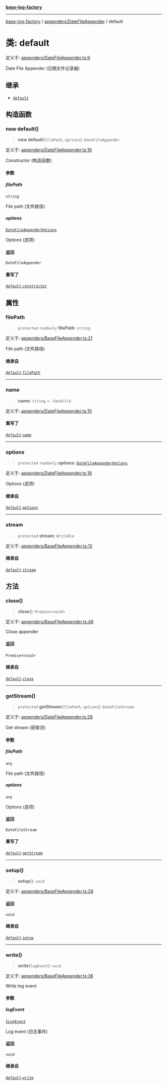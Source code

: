 [**base-log-factory**](../../../index.md)

***

[base-log-factory](../../../index.md) / [appenders/DateFileAppender](../index.md) / default

# 类: default

定义于: [appenders/DateFileAppender.ts:9](https://github.com/fengxinming/log-base/blob/6b764da5f85b664c1af10f4ba24b07aad1c0ef20/src/appenders/DateFileAppender.ts#L9)

Date File Appender (日期文件记录器)

## 继承

- [`default`](../../BaseFileAppender/classes/default.md)

## 构造函数

### new default()

> **new default**(`filePath`, `options`): `DateFileAppender`

定义于: [appenders/DateFileAppender.ts:16](https://github.com/fengxinming/log-base/blob/6b764da5f85b664c1af10f4ba24b07aad1c0ef20/src/appenders/DateFileAppender.ts#L16)

Constructor (构造函数)

#### 参数

##### filePath

`string`

File path (文件路径)

##### options

[`DateFileAppenderOptions`](../../../typings/type-aliases/DateFileAppenderOptions.md)

Options (选项)

#### 返回

`DateFileAppender`

#### 重写了

[`default`](../../BaseFileAppender/classes/default.md).[`constructor`](../../BaseFileAppender/classes/default.md#constructor)

## 属性

### filePath

> `protected` `readonly` **filePath**: `string`

定义于: [appenders/BaseFileAppender.ts:21](https://github.com/fengxinming/log-base/blob/6b764da5f85b664c1af10f4ba24b07aad1c0ef20/src/appenders/BaseFileAppender.ts#L21)

File path (文件路径)

#### 继承自

[`default`](../../BaseFileAppender/classes/default.md).[`filePath`](../../BaseFileAppender/classes/default.md#filepath)

***

### name

> **name**: `string` = `'dateFile'`

定义于: [appenders/DateFileAppender.ts:10](https://github.com/fengxinming/log-base/blob/6b764da5f85b664c1af10f4ba24b07aad1c0ef20/src/appenders/DateFileAppender.ts#L10)

#### 重写了

[`default`](../../BaseFileAppender/classes/default.md).[`name`](../../BaseFileAppender/classes/default.md#name)

***

### options

> `protected` `readonly` **options**: [`DateFileAppenderOptions`](../../../typings/type-aliases/DateFileAppenderOptions.md)

定义于: [appenders/DateFileAppender.ts:18](https://github.com/fengxinming/log-base/blob/6b764da5f85b664c1af10f4ba24b07aad1c0ef20/src/appenders/DateFileAppender.ts#L18)

Options (选项)

#### 继承自

[`default`](../../BaseFileAppender/classes/default.md).[`options`](../../BaseFileAppender/classes/default.md#options)

***

### stream

> `protected` **stream**: `Writable`

定义于: [appenders/BaseFileAppender.ts:12](https://github.com/fengxinming/log-base/blob/6b764da5f85b664c1af10f4ba24b07aad1c0ef20/src/appenders/BaseFileAppender.ts#L12)

#### 继承自

[`default`](../../BaseFileAppender/classes/default.md).[`stream`](../../BaseFileAppender/classes/default.md#stream)

## 方法

### close()

> **close**(): `Promise`\<`void`\>

定义于: [appenders/BaseFileAppender.ts:48](https://github.com/fengxinming/log-base/blob/6b764da5f85b664c1af10f4ba24b07aad1c0ef20/src/appenders/BaseFileAppender.ts#L48)

Close appender

#### 返回

`Promise`\<`void`\>

#### 继承自

[`default`](../../BaseFileAppender/classes/default.md).[`close`](../../BaseFileAppender/classes/default.md#close)

***

### getStream()

> `protected` **getStream**(`filePath`, `options`): `DateFileStream`

定义于: [appenders/DateFileAppender.ts:28](https://github.com/fengxinming/log-base/blob/6b764da5f85b664c1af10f4ba24b07aad1c0ef20/src/appenders/DateFileAppender.ts#L28)

Get stream (获取流)

#### 参数

##### filePath

`any`

File path (文件路径)

##### options

`any`

Options (选项)

#### 返回

`DateFileStream`

#### 重写了

[`default`](../../BaseFileAppender/classes/default.md).[`getStream`](../../BaseFileAppender/classes/default.md#getstream)

***

### setup()

> **setup**(): `void`

定义于: [appenders/BaseFileAppender.ts:28](https://github.com/fengxinming/log-base/blob/6b764da5f85b664c1af10f4ba24b07aad1c0ef20/src/appenders/BaseFileAppender.ts#L28)

#### 返回

`void`

#### 继承自

[`default`](../../BaseFileAppender/classes/default.md).[`setup`](../../BaseFileAppender/classes/default.md#setup)

***

### write()

> **write**(`logEvent`): `void`

定义于: [appenders/BaseFileAppender.ts:36](https://github.com/fengxinming/log-base/blob/6b764da5f85b664c1af10f4ba24b07aad1c0ef20/src/appenders/BaseFileAppender.ts#L36)

Write log event

#### 参数

##### logEvent

[`ILogEvent`](../../../typings/interfaces/ILogEvent.md)

Log event (日志事件)

#### 返回

`void`

#### 继承自

[`default`](../../BaseFileAppender/classes/default.md).[`write`](../../BaseFileAppender/classes/default.md#write)
